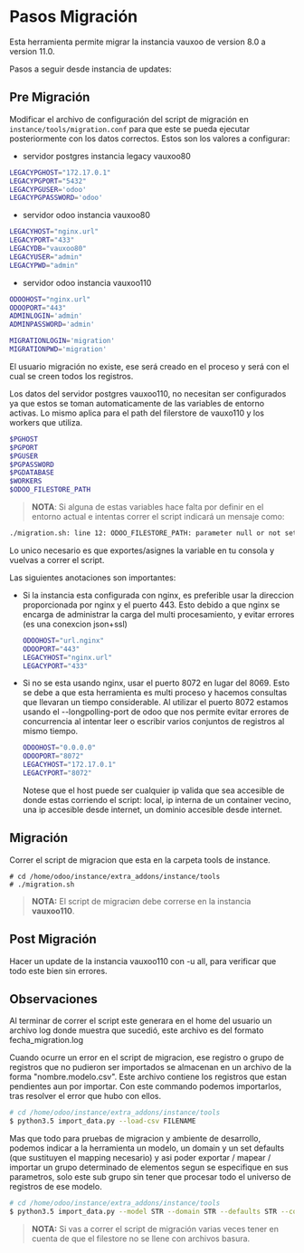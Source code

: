 Pasos Migración
===============

Esta herramienta permite migrar la instancia vauxoo de version 8.0 a version
11.0.

Pasos a seguir desde instancia de updates:

Pre Migración
-------------

Modificar el archivo de configuración del script de migración en
`instance/tools/migration.conf` para que este se pueda ejecutar posteriormente
con los datos correctos. Estos son los valores a configurar:

- servidor postgres instancia legacy vauxoo80

 ```bash
 LEGACYPGHOST="172.17.0.1"
 LEGACYPGPORT="5432"
 LEGACYPGUSER='odoo'
 LEGACYPGPASSWORD='odoo'
 ```

- servidor odoo instancia vauxoo80

 ```bash
 LEGACYHOST="nginx.url"
 LEGACYPORT="433"
 LEGACYDB="vauxoo80"
 LEGACYUSER="admin"
 LEGACYPWD="admin"
 ```

- servidor odoo instancia vauxoo110

 ```bash
 ODOOHOST="nginx.url"
 ODOOPORT="443"
 ADMINLOGIN='admin'
 ADMINPASSWORD='admin'

 MIGRATIONLOGIN='migration'
 MIGRATIONPWD='migration'
 ```

 El usuario migración no existe, ese será creado en el proceso y será con el
 cual se creen todos los registros.

Los datos del servidor postgres vauxoo110, no necesitan ser configurados ya
que estos se toman automaticamente de las variables de entorno activas. Lo
mismo aplica para el path del filerstore de vauxo110 y los workers que utiliza.

```bash
$PGHOST
$PGPORT
$PGUSER
$PGPASSWORD
$PGDATABASE
$WORKERS
$ODOO_FILESTORE_PATH
```

> **NOTA**: Si alguna de estas variables hace falta por definir en el entorno
> actual e intentas correr el script indicará un mensaje como:
>
```bash
./migration.sh: line 12: ODOO_FILESTORE_PATH: parameter null or not set
```
>
Lo unico necesario es que exportes/asignes la variable en tu consola y vuelvas
a correr el script.

Las siguientes anotaciones son importantes:

- Si la instancia esta configurada con nginx, es preferible usar la direccion
  proporcionada por nginx y el puerto 443. Esto debido a que nginx se encarga
  de administrar la carga del multi procesamiento, y evitar errores (es una
  conexcion json+ssl)

  ```bash
  ODOOHOST="url.nginx"
  ODOOPORT="443"
  LEGACYHOST="nginx.url"
  LEGACYPORT="433"
  ```

- Si no se esta usando nginx, usar el puerto 8072 en lugar del 8069.
  Esto se debe a que esta herramienta es multi proceso y hacemos consultas que
  llevaran un tiempo considerable. Al utilizar el puerto 8072 estamos usando el
  --longpolling-port de odoo que nos permite evitar errores de concurrencia al
  intentar leer o escribir varios conjuntos de registros al mismo tiempo.

  ```bash
  ODOOHOST="0.0.0.0"
  ODOOPORT="8072"
  LEGACYHOST="172.17.0.1"
  LEGACYPORT="8072"
  ```

  Notese que el host puede ser cualquier ip valida que sea accesible de donde
  estas corriendo el script: local, ip interna de un container vecino, una ip
  accesible desde internet, un dominio accesible desde internet.

Migración
---------

Correr el script de migracion que esta en la carpeta tools de instance.

```console
# cd /home/odoo/instance/extra_addons/instance/tools
# ./migration.sh
```

> **NOTA:** El script de migraciøn debe correrse en la instancia **vauxoo110**.

Post Migración
--------------

Hacer un update de la instancia vauxoo110 con -u all, para verificar que todo
este bien sin errores.

Observaciones
-------------

Al terminar de correr el script este generara en el home del usuario un archivo
log donde muestra que sucedió, este archivo es del formato fecha_migration.log

Cuando ocurre un error en el script de migracion, ese registro o grupo de
registros que no pudieron ser importados se almacenan en un archivo de la
forma "nombre.modelo.csv". Este archivo contiene los registros que estan
pendientes aun por importar. Con este commando podemos importarlos, tras
resolver el error que hubo con ellos.

```bash
# cd /home/odoo/instance/extra_addons/instance/tools
$ python3.5 import_data.py --load-csv FILENAME
```

Mas que todo para pruebas de migracion y ambiente de desarrollo, podemos
indicar a la herramienta un modelo, un domain y un set defaults (que sustituyen
el mapping necesario) y asi poder exportar / mapear / importar un grupo
determinado de elementos segun se especifique en sus parametros, solo este sub
grupo sin tener que procesar todo el universo de registros de ese modelo.

```bash
# cd /home/odoo/instance/extra_addons/instance/tools
$ python3.5 import_data.py --model STR --domain STR --defaults STR --context STR
```
> **NOTA:** Si vas a correr el script de migración varias veces tener en cuenta de
que el filestore no se llene con archivos basura.
